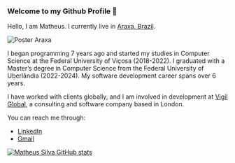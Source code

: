 ### Welcome to my Github Profile 👋

Hello, I am Matheus. I currently live in [Araxa, Brazil](https://www.google.com/maps/place/Arax%C3%A1,+State+of+Minas+Gerais,+Brazil/@-19.6046618,-46.9381066,13z).

![Poster Araxa](https://mediaim.expedia.com/destination/2/c426a79af3ab738d6a760c4d8464396c.jpg)

I began programming 7 years ago and started my studies in Computer Science at the Federal University of Viçosa (2018-2022). I graduated with a Master’s degree in Computer Science from the Federal University of Uberlândia (2022-2024). My software development career spans over 6 years.

I have worked with clients globally, and I am involved in development at [Vigil Global](https://vigil.global/), a consulting and software company based in London.

You can reach me through:

- [LinkedIn](https://br.linkedin.com/in/matheus-silva-ml)
- [Gmail](matheusupwork98@gmail.com)

<a href="https://github.com/Matheuspp">
  <img src="https://github-readme-stats.vercel.app/api?username=Matheuspp&&theme=gruvbox&count_private=true&include_all_commits=true" alt="Matheus Silva GitHub stats" /><br />
</a>

